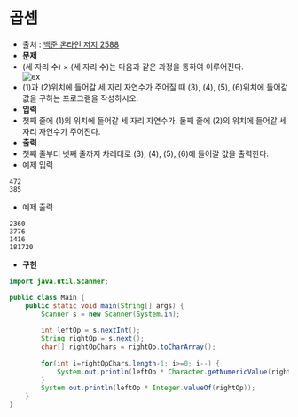 # 곱셈  
- 출처 : [백준 온라인 저지 2588](https://www.acmicpc.net/problem/2588)
- **문제**
 - (세 자리 수) × (세 자리 수)는 다음과 같은 과정을 통하여 이루어진다.  
 ![ex](https://github.com/ksu3101/TIL/blob/master/Algorithm/Images/f5NhGHVLM4Ix74DtJrwfC97KepPl27s%20(1).png)
 - (1)과 (2)위치에 들어갈 세 자리 자연수가 주어질 때 (3), (4), (5), (6)위치에 들어갈 값을 구하는 프로그램을 작성하시오.
- **입력**
 - 첫째 줄에 (1)의 위치에 들어갈 세 자리 자연수가, 둘째 줄에 (2)의 위치에 들어갈 세자리 자연수가 주어진다.
- **출력**
 - 첫째 줄부터 넷째 줄까지 차례대로 (3), (4), (5), (6)에 들어갈 값을 출력한다.
 - 예제 입력  
 ```
 472
 385
 ```
 - 예제 출력  
 ```
 2360
 3776
 1416
 181720
 ```
- **구현**

```java
import java.util.Scanner;

public class Main {
	public static void main(String[] args) {
		Scanner s = new Scanner(System.in);
		
		int leftOp = s.nextInt();
		String rightOp = s.next();
		char[] rightOpChars = rightOp.toCharArray();
				
		for(int i=rightOpChars.length-1; i>=0; i--) {
			System.out.println(leftOp * Character.getNumericValue(rightOpChars[i]));
		}
		System.out.println(leftOp * Integer.valueOf(rightOp));
	}
}
```
